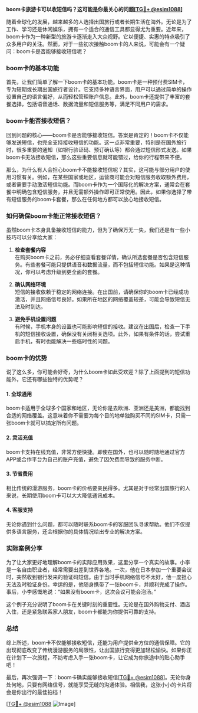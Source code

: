 **boom卡旅游卡可以收短信吗？这可能是你最关心的问题[[TG💪+ @esim1088](https://t.me/s/esim1088)]**

随着全球化的发展，越来越多的人选择出国旅行或者长期生活在海外。无论是为了工作、学习还是休闲娱乐，拥有一个适合的通信工具都显得尤为重要。近年来，boom卡作为一种新型的旅游卡逐渐走入大众视野。它以便捷、实惠的特点吸引了众多用户的关注。然而，对于一些初次接触boom卡的人来说，可能会有一个疑问：boom卡是否能够接收短信呢？

### boom卡的基本功能

首先，让我们简单了解一下boom卡的基本功能。boom卡是一种预付费SIM卡，专为短期或长期出国旅行者设计。它支持多种语言界面，用户可以通过简单的操作设置自己的语言偏好，从而轻松管理账户信息。此外，boom卡还提供了丰富的套餐选择，包括语音通话、数据流量和短信服务等，满足不同用户的需求。

### boom卡能否接收短信？

回到问题的核心——boom卡是否能够接收短信。答案是肯定的！boom卡不仅能够发送短信，也完全支持接收短信的功能。这一点非常重要，特别是在国外旅行时，很多重要的通知（如银行验证码、预订确认等）都会通过短信形式发送。如果boom卡无法接收短信，那么这些重要信息就可能错过，给你的行程带来不便。

那么，为什么有人会担心boom卡不能接收短信呢？其实，这可能与部分用户的使用习惯有关。例如，在某些国家或地区，运营商可能会对短信服务收取额外费用，或者需要手动激活短信功能。而boom卡作为一个国际化的解决方案，通常会在套餐中明确包含短信服务，并且无需额外操作即可正常使用。因此，如果你选择了带有短信服务的boom卡套餐，那么在任何地方都可以放心地接收短信。

### 如何确保boom卡能正常接收短信？

虽然boom卡本身具备接收短信的能力，但为了确保万无一失，我们还是有一些小技巧可以分享给大家：

1. **检查套餐内容**  
   在购买boom卡之前，务必仔细查看套餐详情，确认所选套餐是否包含短信服务。有些套餐可能只提供语音和数据流量，而不包括短信功能。如果是这种情况，你可以考虑升级到更全面的套餐。

2. **确认网络环境**  
   短信的接收依赖于稳定的网络连接。在出国前，请确保你的boom卡已经成功激活，并且网络信号良好。如果所在地区的网络覆盖较差，可能会导致短信无法及时到达。

3. **避免手机设置问题**  
   有时候，手机本身的设置也可能影响短信的接收。建议在出国后，检查一下手机的短信接收设置，确保没有关闭相关选项。此外，如果有条件的话，尝试重启手机，有时也能解决一些临时性的问题。

### boom卡的优势

说了这么多，你可能会好奇，为什么boom卡如此受欢迎？除了上面提到的短信功能外，它还有哪些独特的优势呢？

#### 1. 全球通用
boom卡适用于全球多个国家和地区，无论你是去欧洲、亚洲还是美洲，都能找到合适的网络覆盖。这意味着你不需要为每个目的地单独购买不同的SIM卡，只需一张boom卡就可以搞定所有问题。

#### 2. 灵活充值
boom卡支持在线充值，非常方便快捷。即使在国外，也可以随时随地通过官方APP或合作平台为自己的账户充值，避免了因欠费而导致的服务中断。

#### 3. 节省费用
相比传统的漫游服务，boom卡的价格要亲民得多。尤其是对于经常出国旅行的人来说，长期使用boom卡可以大大降低通讯成本。

#### 4. 客服支持
无论你遇到什么问题，都可以随时联系boom卡的客服团队寻求帮助。他们不仅提供多语言服务，还会根据你的具体情况给出专业的解决方案。

### 实际案例分享

为了让大家更好地理解boom卡的实际应用效果，这里分享一个真实的故事。小李是一名自由职业者，经常需要出差到世界各地。一次，他在日本参加一个重要会议时，突然收到银行发来的验证码短信。由于当时手机网络信号不太好，他一度担心无法及时验证身份。幸运的是，他随身携带了一张boom卡，并顺利完成了操作。事后，小李感慨地说：“如果没有boom卡，这次会议可能会泡汤。”

这个例子充分说明了boom卡在关键时刻的重要性。无论是在国外购物支付、酒店入住，还是紧急联系家人朋友，boom卡都能为你提供可靠的支持。

### 总结

综上所述，boom卡不仅能够接收短信，还能为用户提供全方位的通信保障。它的出现彻底改变了传统漫游服务的局限性，让出国旅行变得更加轻松愉快。如果你正在计划下一次旅程，不妨考虑入手一张boom卡，让它成为你旅途中的贴心助手吧！

最后，再次强调一下：boom卡确实能够接收短信[[TG💪+ @esim1088](https://t.me/s/esim1088)]。无论你身处何地，只要有网络信号，就能享受无缝的沟通体验。相信我，这张小小的卡片将会是你出行的最佳拍档！

[[TG💪+ @esim1088](https://t.me/s/esim1088) ![Image](https://i.postimg.cc/4NQfJmqS/Snipaste-2025-05-13-00-14-12.png)]